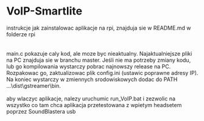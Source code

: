 # VoIP-Smartlite
instrukcje jak zainstalowac aplikacje na rpi, znajduja sie  w README.md w folderze rpi  
\
\
main.c pokazuje caly kod, ale moze byc nieaktualny. Najaktualniejsze pliki na PC znajduja sie w branchu master. Jeśli nie ma potrzeby zmiany kodu, lub go kompilowania wystarczy pobrac 
najnowszy release na PC. Rozpakowac go, zaktualizowac plik config.ini (ustawic poprawne adresy IP). Na koniec wystarczy w zmiennych srodowiskowych dodac do PATH 
...\dist\gstreamer\bin.  
\
aby wlaczyc aplikacje, nalezy uruchumic run_VoIP.bat i zezwolic na wszystko co tam chca
aplikacja przetestowana z wpietym headsetem poprzez SoundBlastera usb
